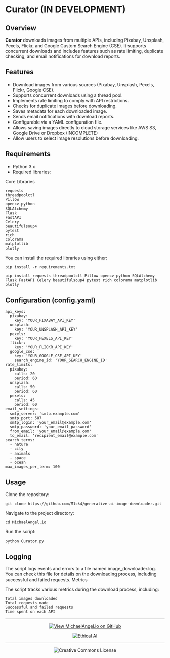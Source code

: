
# Curator (IN DEVELOPMENT)

## Overview

**Curator** downloads images from multiple APIs, including Pixabay, Unsplash, Pexels, Flickr, and Google Custom Search Engine (CSE). It supports concurrent downloads and includes features such as rate limiting, duplicate checking, and email notifications for download reports.


## Features

- Download images from various sources (Pixabay, Unsplash, Pexels, Flickr, Google CSE).
- Supports concurrent downloads using a thread pool.
- Implements rate limiting to comply with API restrictions.
- Checks for duplicate images before downloading.
- Saves metadata for each downloaded image.
- Sends email notifications with download reports.
- Configurable via a YAML configuration file.
- Allows saving images directly to cloud storage services like AWS S3, Google Drive or Dropbox (INCOMPLETE)
- Allow users to select image resolutions before downloading.

## Requirements

- Python 3.x
- Required libraries: 

Core Libraries

    requests
    threadpoolctl
    Pillow
    opencv-python
    SQLAlchemy
    Flask
    FastAPI
    Celery
    beautifulsoup4
    pytest
    rich
    colorama
    matplotlib
    plotly
  
You can install the required libraries using either:

    pip install -r requirements.txt

```
pip install requests threadpoolctl Pillow opencv-python SQLAlchemy Flask FastAPI Celery beautifulsoup4 pytest rich colorama matplotlib plotly

```
## Configuration (config.yaml)

```
api_keys:
  pixabay:
    key: 'YOUR_PIXABAY_API_KEY'
  unsplash:
    key: 'YOUR_UNSPLASH_API_KEY'
  pexels:
    key: 'YOUR_PEXELS_API_KEY'
  flickr:
    key: 'YOUR_FLICKR_API_KEY'
  google_cse:
    key: 'YOUR_GOOGLE_CSE_API_KEY'
    search_engine_id: 'YOUR_SEARCH_ENGINE_ID'
rate_limits:
  pixabay:
    calls: 20
    period: 60
  unsplash:
    calls: 50
    period: 60
  pexels:
    calls: 45
    period: 60
email_settings:
  smtp_server: 'smtp.example.com'
  smtp_port: 587
  smtp_login: 'your_email@example.com'
  smtp_password: 'your_email_password'
  from_email: 'your_email@example.com'
  to_email: 'recipient_email@example.com'
search_terms:
  - nature
  - city
  - animals
  - space
  - ocean
max_images_per_term: 100
```

## Usage

Clone the repository:

    git clone https://github.com/M1ck4/generative-ai-image-downloader.git

Navigate to the project directory:

    cd MichaelAngel.io

Run the script:

    python Curator.py

## Logging

The script logs events and errors to a file named image_downloader.log. You can check this file for details on the downloading process, including successful and failed requests.
Metrics

The script tracks various metrics during the download process, including:

    Total images downloaded
    Total requests made
    Successful and failed requests
    Time spent on each API

<div align="center">

---

[![View MichaelAngel.io on GitHub](https://img.shields.io/badge/GitHub-View%20MichaelAngel.io-blue?logo=github)](https://github.com/M1ck4/MichaelAngel.io)

[![Ethical AI](https://img.shields.io/badge/Ethical%20AI-Priority-orange.svg)](https://github.com/M1ck4/MichaelAngel.io/blob/main/docs/the_codex/AI_Artisians_FAQ.md) 

---

![Creative Commons License](https://img.shields.io/badge/License-CC%20BY--NC--SA%204.0-lightgrey?style=for-the-badge&logo=creative-commons&logoColor=white)
</div>
